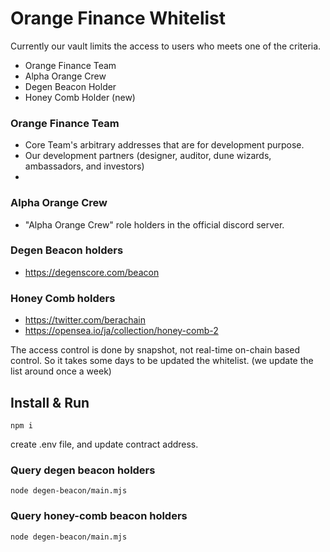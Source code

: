 # Orange Finance Whitelist

Currently our vault limits the access to users who meets one of the criteria.

- Orange Finance Team
- Alpha Orange Crew
- Degen Beacon Holder
- Honey Comb Holder (new)

### Orange Finance Team

- Core Team's arbitrary addresses that are for development purpose.
- Our development partners (designer, auditor, dune wizards, ambassadors, and investors)
-

### Alpha Orange Crew

- "Alpha Orange Crew" role holders in the official discord server.

### Degen Beacon holders

- https://degenscore.com/beacon

### Honey Comb holders

- https://twitter.com/berachain
- https://opensea.io/ja/collection/honey-comb-2

The access control is done by snapshot, not real-time on-chain based control. So it takes some days to be updated the whitelist. (we update the list around once a week)

## Install & Run

```
npm i
```

create .env file, and update contract address.

### Query degen beacon holders

```
node degen-beacon/main.mjs
```

### Query honey-comb beacon holders

```
node degen-beacon/main.mjs
```
